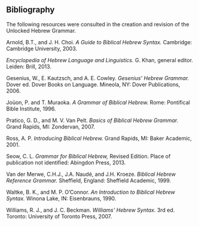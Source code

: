 ## Bibliography



The following resources were consulted in the creation and revision of the Unlocked Hebrew Grammar.

Arnold, B.T., and J. H. Choi. *A Guide to Biblical Hebrew Syntax.* Cambridge: Cambridge University, 2003.

*Encyclopedia of Hebrew Language and Linguistics.* G. Khan, general editor.  Leiden: Brill, 2013.

Gesenius, W., E. Kautzsch, and A. E. Cowley. *Gesenius’ Hebrew Grammar.* Dover ed. Dover Books on Language. Mineola, NY: Dover Publications, 2006.

Joüon, P. and T. Muraoka. *A Grammar of Biblical Hebrew.* Rome: Pontifical Bible Institute, 1996.

Pratico, G. D., and M. V. Van Pelt. *Basics of Biblical Hebrew Grammar.* Grand Rapids, MI: Zondervan, 2007.

Ross, A. P. *Introducing Biblical Hebrew.* Grand Rapids, MI: Baker Academic, 2001.

Seow, C. L. *Grammar for Biblical Hebrew,* Revised Edition. Place of publication not identified: Abingdon Press, 2013.

Van der Merwe, C.H.J., J.A. Naudé, and J.H. Kroeze. *Biblical Hebrew Reference Grammar.* Sheffield, England: Sheffield Academic, 1999.

Waltke, B. K., and M. P. O’Connor. *An Introduction to Biblical Hebrew Syntax.* Winona Lake, IN: Eisenbrauns, 1990.

Williams, R. J., and J. C. Beckman. *Williams’ Hebrew Syntax.* 3rd ed. Toronto: University of Toronto Press, 2007.

